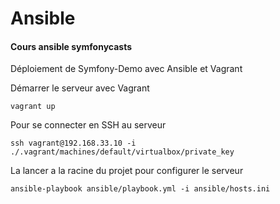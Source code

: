 # Ansible
#### Cours ansible symfonycasts

Déploiement de Symfony-Demo avec Ansible et Vagrant

Démarrer le serveur avec Vagrant
```
vagrant up
```

Pour se connecter en SSH au serveur
```
ssh vagrant@192.168.33.10 -i ./.vagrant/machines/default/virtualbox/private_key
```

La lancer a la racine du projet pour configurer le serveur
```
ansible-playbook ansible/playbook.yml -i ansible/hosts.ini
```
